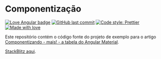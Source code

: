 # Componentização

[![Love Angular badge](https://img.shields.io/badge/angular-love-blue?logo=angular&angular=love&style=flat-square&color=ff69b4)](https://www.github.com/angular/angular) [![GitHub last commit](https://img.shields.io/github/last-commit/ortegavan/componentizacao?style=flat-square)](https://github.com/ortegavan/componentizacao/commits/) [![Code style: Prettier](https://img.shields.io/badge/code_style-prettier-ff69b4.svg?style=flat-square)](https://github.com/prettier) [![Made with love](https://img.shields.io/badge/made%20with%20%E2%99%A5%20by-ortegavan-ff69b4.svg?style=flat-square)](https://github.com/ortegavan)

Este repositório contém o código fonte do projeto de exemplo para o artigo [Componentizando - mais! - a tabela do Angular Material](https://medium.com/@ortegavan/componentizando-mais-a-tabela-do-angular-material-a5c881b8e47c).

[StackBlitz aqui](https://stackblitz.com/github/ortegavan/componentizacao).
